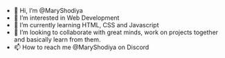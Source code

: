 - 👋 Hi, I’m @MaryShodiya
- 👀 I’m interested in Web Development 
- 🌱 I’m currently learning HTML, CSS and Javascript
- 💞️ I’m looking to collaborate with great minds, work on projects together and basically learn from them.
- 📫 How to reach me @MaryShodiya on Discord

<!---
MaryShodiya/MaryShodiya is a ✨ special ✨ repository because its `README.md` (this file) appears on your GitHub profile.
You can click the Preview link to take a look at your changes.
--->
